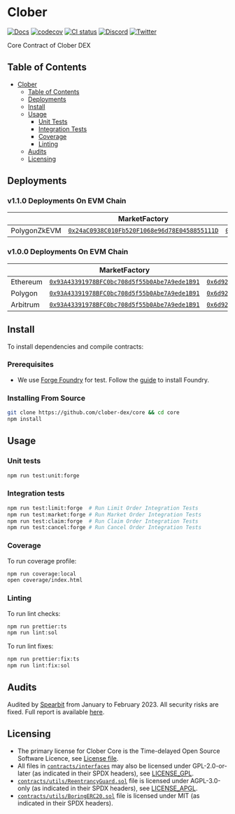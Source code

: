 # Clober

[![Docs](https://img.shields.io/badge/docs-%F0%9F%93%84-blue)](https://docs.clober.io/)
[![codecov](https://codecov.io/gh/clober-dex/core/branch/dev/graph/badge.svg?token=QNSGDYQOL7)](https://codecov.io/gh/clober-dex/core)
[![CI status](https://github.com/clober-dex/core/actions/workflows/test.yaml/badge.svg)](https://github.com/clober-dex/core/actions/workflows/test.yaml)
[![Discord](https://img.shields.io/static/v1?logo=discord&label=discord&message=Join&color=blue)](https://discord.gg/clober)
[![Twitter](https://img.shields.io/static/v1?logo=twitter&label=twitter&message=Follow&color=blue)](https://twitter.com/CloberDEX)

Core Contract of Clober DEX

## Table of Contents

- [Clober](#clober)
    - [Table of Contents](#table-of-contents)
    - [Deployments](#deployments)
    - [Install](#install)
    - [Usage](#usage)
        - [Unit Tests](#unit-tests)
        - [Integration Tests](#integration-tests)
        - [Coverage](#coverage)
        - [Linting](#linting)
    - [Audits](#audits)
    - [Licensing](#licensing)

## Deployments

### v1.1.0 Deployments On EVM Chain

|              | MarketFactory                                                                                                                         | MarketRouter                                                                                                                          | OrderCanceler                                                                                                                           |  
|--------------|---------------------------------------------------------------------------------------------------------------------------------------|---------------------------------------------------------------------------------------------------------------------------------------|-----------------------------------------------------------------------------------------------------------------------------------------|
| PolygonZkEVM | [`0x24aC0938C010Fb520F1068e96d78E0458855111D`](https://zkevm.polygonscan.com/address/0x24aC0938C010Fb520F1068e96d78E0458855111D#code) | [`0x4C95C9a2a0F5DB89401721E4a0BF279c4E0144C5`](https://zkevm.polygonscan.com/address/0x4C95C9a2a0F5DB89401721E4a0BF279c4E0144C5#code) | [`0xFc03c0bad134A0c0151db9358AD697c5dAF611Ee`](https://zkevm.polygonscan.com/address/0xFc03c0bad134A0c0151db9358AD697c5dAF611Ee#code)   |


### v1.0.0 Deployments On EVM Chain

|                 | MarketFactory                                                                                                                   | MarketRouter                                                                                                                    | OrderCanceler                                                                                                                   |  
|-----------------|---------------------------------------------------------------------------------------------------------------------------------|---------------------------------------------------------------------------------------------------------------------------------|---------------------------------------------------------------------------------------------------------------------------------|
| Ethereum        | [`0x93A43391978BFC0bc708d5f55b0Abe7A9ede1B91`](https://etherscan.io/address/0x93A43391978BFC0bc708d5f55b0Abe7A9ede1B91#code)    | [`0x6d928455050b3b71490fe3B73DD84daD094299c4`](https://etherscan.io/address/0x6d928455050b3b71490fe3B73DD84daD094299c4#code)    | [`0x99228D1823baFa822dAB2B2f0a02922082f25E9E`](https://etherscan.io/address/0x99228D1823baFa822dAB2B2f0a02922082f25E9E#code)    |
| Polygon         | [`0x93A43391978BFC0bc708d5f55b0Abe7A9ede1B91`](https://polygonscan.com/address/0x93A43391978BFC0bc708d5f55b0Abe7A9ede1B91#code) | [`0x6d928455050b3b71490fe3B73DD84daD094299c4`](https://polygonscan.com/address/0x6d928455050b3b71490fe3B73DD84daD094299c4#code) | [`0x99228D1823baFa822dAB2B2f0a02922082f25E9E`](https://polygonscan.com/address/0x99228D1823baFa822dAB2B2f0a02922082f25E9E#code) |
| Arbitrum        | [`0x93A43391978BFC0bc708d5f55b0Abe7A9ede1B91`](https://arbiscan.io/address/0x93A43391978BFC0bc708d5f55b0Abe7A9ede1B91#code)     | [`0x6d928455050b3b71490fe3B73DD84daD094299c4`](https://arbiscan.io/address/0x6d928455050b3b71490fe3B73DD84daD094299c4#code)     | [`0x99228D1823baFa822dAB2B2f0a02922082f25E9E`](https://arbiscan.io/address/0x99228D1823baFa822dAB2B2f0a02922082f25E9E#code)     |

## Install

To install dependencies and compile contracts:

### Prerequisites
- We use [Forge Foundry](https://github.com/foundry-rs/foundry) for test. Follow the [guide](https://github.com/foundry-rs/foundry#installation) to install Foundry.

### Installing From Source

```bash
git clone https://github.com/clober-dex/core && cd core
npm install
```

## Usage

### Unit tests
```bash
npm run test:unit:forge
```

### Integration tests
```bash
npm run test:limit:forge  # Run Limit Order Integration Tests
npm run test:market:forge # Run Market Order Integration Tests
npm run test:claim:forge  # Run Claim Order Integration Tests
npm run test:cancel:forge # Run Cancel Order Integration Tests
```

### Coverage
To run coverage profile:
```bash
npm run coverage:local
open coverage/index.html
```

### Linting

To run lint checks:
```bash
npm run prettier:ts
npm run lint:sol
```

To run lint fixes:
```bash
npm run prettier:fix:ts
npm run lint:fix:sol
```

## Audits
Audited by [Spearbit](https://github.com/spearbit) from January to February 2023. All security risks are fixed. Full report is available [here](audits/SpearbitDAO2023Feb.pdf).

## Licensing

- The primary license for Clober Core is the Time-delayed Open Source Software Licence, see [License file](LICENSE.pdf).
- All files in [`contracts/interfaces`](contracts/interfaces) may also be licensed under GPL-2.0-or-later (as indicated in their SPDX headers), see [LICENSE_GPL](contracts/interfaces/LICENSE_GPL).
- [`contracts/utils/ReentrancyGuard.sol`](contracts/utils/ReentrancyGuard.sol) file is licensed under AGPL-3.0-only (as indicated in their SPDX headers), see [LICENSE_APGL](contracts/utils/LICENSE_APGL).
- [`contracts/utils/BoringERC20.sol`](contracts/utils/BoringERC20.sol) file is licensed under MIT (as indicated in their SPDX headers).
